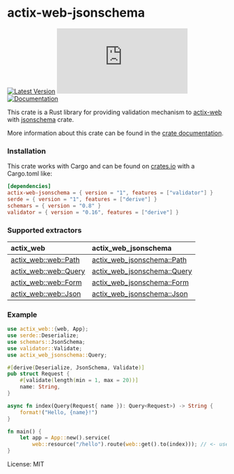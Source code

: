 # actix-web-jsonschema

[![Latest Version](https://img.shields.io/crates/v/actix-web-jsonschema.svg?color=green&style=flat-square)](https://crates.io/crates/actix-web-jsonschema)
[![GitHub license](https://badgen.net/github/license/Naereen/Strapdown.js?style=flat-square)](https://github.com/Naereen/StrapDown.js/blob/master/LICENSE)
[![Documentation](https://docs.rs/actix-web-jsonschema/badge.svg)](https://docs.rs/actix-web-jsonschema)

This crate is a Rust library for providing validation mechanism
to [actix-web](https://github.com/actix/actix-web) with [jsonschema](https://github.com/Stranger6667/jsonschema-rs) crate.

More information about this crate can be found in the [crate documentation](https://docs.rs/actix-web-jsonschema).

### Installation
This crate works with Cargo and can be found on [crates.io](https://crates.io/crates/actix-web-jsonschema) with a Cargo.toml like:

```toml
[dependencies]
actix-web-jsonschema = { version = "1", features = ["validator"] }
serde = { version = "1", features = ["derive"] }
schemars = { version = "0.8" }
validator = { version = "0.16", features = ["derive"] }
```

### Supported extractors
| actix_web                                                                                 | actix_web_jsonschema                                                                                              |
| :---------------------------------------------------------------------------------------- | :---------------------------------------------------------------------------------------------------------------- |
| [actix_web::web::Path](https://docs.rs/actix-web/latest/actix_web/web/struct.Path.html)   | [actix_web_jsonschema::Path](https://docs.rs/actix-web-jsonschema/latest/actix_web_jsonschema/struct.Path.html)   |
| [actix_web::web::Query](https://docs.rs/actix-web/latest/actix_web/web/struct.Query.html) | [actix_web_jsonschema::Query](https://docs.rs/actix-web-jsonschema/latest/actix_web_jsonschema/struct.Query.html) |
| [actix_web::web::Form](https://docs.rs/actix-web/latest/actix_web/web/struct.Form.html)   | [actix_web_jsonschema::Form](https://docs.rs/actix-web-jsonschema/latest/actix_web_jsonschema/struct.Form.html)   |
| [actix_web::web::Json](https://docs.rs/actix-web/latest/actix_web/web/struct.Json.html)   | [actix_web_jsonschema::Json](https://docs.rs/actix-web-jsonschema/latest/actix_web_jsonschema/struct.Json.html)   |

### Example

```rust
use actix_web::{web, App};
use serde::Deserialize;
use schemars::JsonSchema;
use validator::Validate;
use actix_web_jsonschema::Query;

#[derive(Deserialize, JsonSchema, Validate)]
pub struct Request {
    #[validate(length(min = 1, max = 20))]
    name: String,
}

async fn index(Query(Request{ name }): Query<Request>) -> String {
    format!("Hello, {name}!")
}

fn main() {
    let app = App::new().service(
        web::resource("/hello").route(web::get().to(index))); // <- use `Query` extractor
}
```


License: MIT
